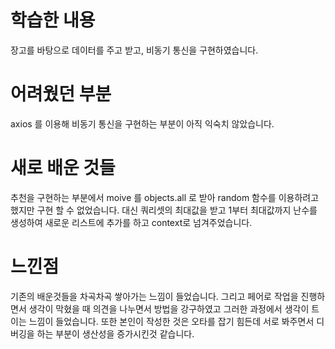 # 학습한 내용
  장고를 바탕으로 데이터를 주고 받고, 비동기 통신을 구현하였습니다.

# 어려웠던 부분
  axios 를 이용해 비동기 통신을 구현하는 부분이 아직 익숙치 않았습니다.

# 새로 배운 것들
  추천을 구현하는 부분에서 moive 를 objects.all 로 받아 random 함수를 이용하려고 했지만 구현 할 수 없었습니다.
  대신 쿼리셋의 최대값을 받고 1부터 최대값까지 난수를 생성하여 새로운 리스트에 추가를 하고 context로 넘겨주었습니다. 
  

# 느낀점
  기존의 배운것들을 차곡차곡 쌓아가는 느낌이 들었습니다.
  그리고 페어로 작업을 진행하면서 생각이 막혔을 때 의견을 나누면서 방법을 강구하였고 그러한 과정에서 생각이 트이는 느낌이 들었습니다.
  또한 본인이 작성한 것은 오타를 잡기 힘든데 서로 봐주면서 디버깅을 하는 부분이 생산성을 증가시킨것 같습니다.
